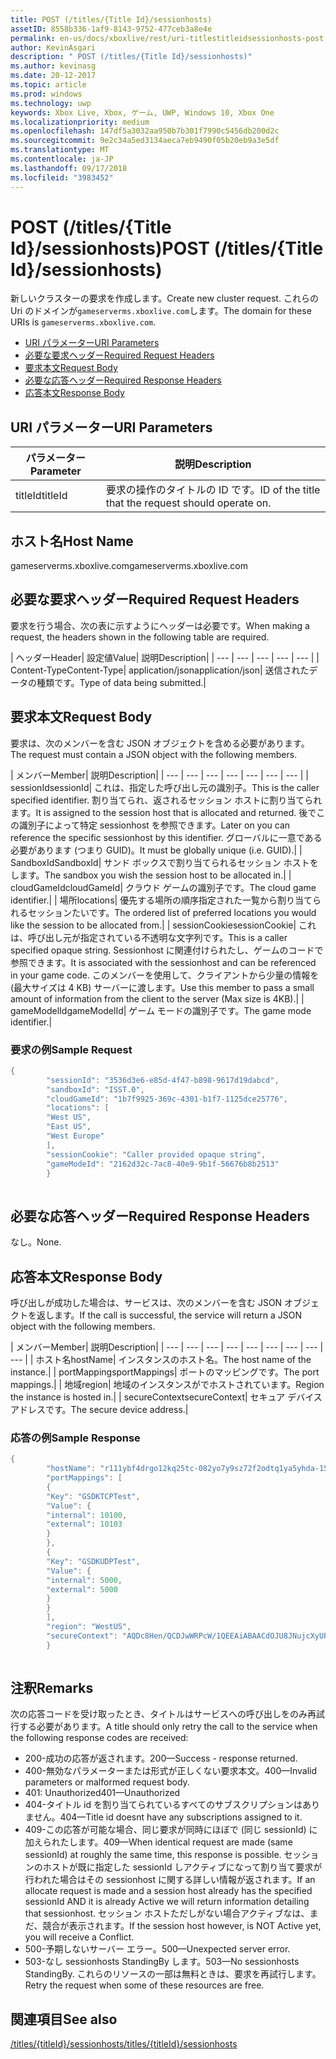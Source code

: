 ```yaml
---
title: POST (/titles/{Title Id}/sessionhosts)
assetID: 8558b336-1af9-8143-9752-477ceb3a8e4e
permalink: en-us/docs/xboxlive/rest/uri-titlestitleidsessionhosts-post.html
author: KevinAsgari
description: " POST (/titles/{Title Id}/sessionhosts)"
ms.author: kevinasg
ms.date: 20-12-2017
ms.topic: article
ms.prod: windows
ms.technology: uwp
keywords: Xbox Live, Xbox, ゲーム, UWP, Windows 10, Xbox One
ms.localizationpriority: medium
ms.openlocfilehash: 147df5a3032aa950b7b301f7990c5456db200d2c
ms.sourcegitcommit: 9e2c34a5ed3134aeca7eb9490f05b20eb9a3e5df
ms.translationtype: MT
ms.contentlocale: ja-JP
ms.lasthandoff: 09/17/2018
ms.locfileid: "3983452"
---
```

# <a name="post-titlestitle-idsessionhosts"></a><span data-ttu-id="ed49d-104">POST (/titles/{Title Id}/sessionhosts)</span><span class="sxs-lookup"><span data-stu-id="ed49d-104">POST (/titles/{Title Id}/sessionhosts)</span></span>
<span data-ttu-id="ed49d-105">新しいクラスターの要求を作成します。</span><span class="sxs-lookup"><span data-stu-id="ed49d-105">Create new cluster request.</span></span> <span data-ttu-id="ed49d-106">これらの Uri のドメインが`gameserverms.xboxlive.com`します。</span><span class="sxs-lookup"><span data-stu-id="ed49d-106">The domain for these URIs is `gameserverms.xboxlive.com`.</span></span>
 
  * [<span data-ttu-id="ed49d-107">URI パラメーター</span><span class="sxs-lookup"><span data-stu-id="ed49d-107">URI Parameters</span></span>](#ID4EX)
  * [<span data-ttu-id="ed49d-108">必要な要求ヘッダー</span><span class="sxs-lookup"><span data-stu-id="ed49d-108">Required Request Headers</span></span>](#ID4EGB)
  * [<span data-ttu-id="ed49d-109">要求本文</span><span class="sxs-lookup"><span data-stu-id="ed49d-109">Request Body</span></span>](#ID4E5B)
  * [<span data-ttu-id="ed49d-110">必要な応答ヘッダー</span><span class="sxs-lookup"><span data-stu-id="ed49d-110">Required Response Headers</span></span>](#ID4ELD)
  * [<span data-ttu-id="ed49d-111">応答本文</span><span class="sxs-lookup"><span data-stu-id="ed49d-111">Response Body</span></span>](#ID4ESD)
 
<a id="ID4EX"></a>

 
## <a name="uri-parameters"></a><span data-ttu-id="ed49d-112">URI パラメーター</span><span class="sxs-lookup"><span data-stu-id="ed49d-112">URI Parameters</span></span>
 
| <span data-ttu-id="ed49d-113">パラメーター</span><span class="sxs-lookup"><span data-stu-id="ed49d-113">Parameter</span></span>| <span data-ttu-id="ed49d-114">説明</span><span class="sxs-lookup"><span data-stu-id="ed49d-114">Description</span></span>| 
| --- | --- | 
| <span data-ttu-id="ed49d-115">titleId</span><span class="sxs-lookup"><span data-stu-id="ed49d-115">titleId</span></span>| <span data-ttu-id="ed49d-116">要求の操作のタイトルの ID です。</span><span class="sxs-lookup"><span data-stu-id="ed49d-116">ID of the title that the request should operate on.</span></span>| 
  
<a id="ID5EG"></a>

 
## <a name="host-name"></a><span data-ttu-id="ed49d-117">ホスト名</span><span class="sxs-lookup"><span data-stu-id="ed49d-117">Host Name</span></span>

<span data-ttu-id="ed49d-118">gameserverms.xboxlive.com</span><span class="sxs-lookup"><span data-stu-id="ed49d-118">gameserverms.xboxlive.com</span></span>
 
<a id="ID4EGB"></a>

 
## <a name="required-request-headers"></a><span data-ttu-id="ed49d-119">必要な要求ヘッダー</span><span class="sxs-lookup"><span data-stu-id="ed49d-119">Required Request Headers</span></span>
 
<span data-ttu-id="ed49d-120">要求を行う場合、次の表に示すようにヘッダーは必要です。</span><span class="sxs-lookup"><span data-stu-id="ed49d-120">When making a request, the headers shown in the following table are required.</span></span>
 
| <span data-ttu-id="ed49d-121">ヘッダー</span><span class="sxs-lookup"><span data-stu-id="ed49d-121">Header</span></span>| <span data-ttu-id="ed49d-122">設定値</span><span class="sxs-lookup"><span data-stu-id="ed49d-122">Value</span></span>| <span data-ttu-id="ed49d-123">説明</span><span class="sxs-lookup"><span data-stu-id="ed49d-123">Description</span></span>| 
| --- | --- | --- | --- | --- | 
| <span data-ttu-id="ed49d-124">Content-Type</span><span class="sxs-lookup"><span data-stu-id="ed49d-124">Content-Type</span></span>| <span data-ttu-id="ed49d-125">application/json</span><span class="sxs-lookup"><span data-stu-id="ed49d-125">application/json</span></span>| <span data-ttu-id="ed49d-126">送信されたデータの種類です。</span><span class="sxs-lookup"><span data-stu-id="ed49d-126">Type of data being submitted.</span></span>| 
  
<a id="ID4E5B"></a>

 
## <a name="request-body"></a><span data-ttu-id="ed49d-127">要求本文</span><span class="sxs-lookup"><span data-stu-id="ed49d-127">Request Body</span></span>
 
<span data-ttu-id="ed49d-128">要求は、次のメンバーを含む JSON オブジェクトを含める必要があります。</span><span class="sxs-lookup"><span data-stu-id="ed49d-128">The request must contain a JSON object with the following members.</span></span>
 
| <span data-ttu-id="ed49d-129">メンバー</span><span class="sxs-lookup"><span data-stu-id="ed49d-129">Member</span></span>| <span data-ttu-id="ed49d-130">説明</span><span class="sxs-lookup"><span data-stu-id="ed49d-130">Description</span></span>| 
| --- | --- | --- | --- | --- | --- | --- | 
| <span data-ttu-id="ed49d-131">sessionId</span><span class="sxs-lookup"><span data-stu-id="ed49d-131">sessionId</span></span>| <span data-ttu-id="ed49d-132">これは、指定した呼び出し元の識別子。</span><span class="sxs-lookup"><span data-stu-id="ed49d-132">This is the caller specified identifier.</span></span> <span data-ttu-id="ed49d-133">割り当てられ、返されるセッション ホストに割り当てられます。</span><span class="sxs-lookup"><span data-stu-id="ed49d-133">It is assigned to the session host that is allocated and returned.</span></span> <span data-ttu-id="ed49d-134">後でこの識別子によって特定 sessionhost を参照できます。</span><span class="sxs-lookup"><span data-stu-id="ed49d-134">Later on you can reference the specific sessionhost by this identifier.</span></span> <span data-ttu-id="ed49d-135">グローバルに一意である必要があります (つまり GUID)。</span><span class="sxs-lookup"><span data-stu-id="ed49d-135">It must be globally unique (i.e. GUID).</span></span>| 
| <span data-ttu-id="ed49d-136">SandboxId</span><span class="sxs-lookup"><span data-stu-id="ed49d-136">SandboxId</span></span>| <span data-ttu-id="ed49d-137">サンド ボックスで割り当てられるセッション ホストをします。</span><span class="sxs-lookup"><span data-stu-id="ed49d-137">The sandbox you wish the session host to be allocated in.</span></span>| 
| <span data-ttu-id="ed49d-138">cloudGameId</span><span class="sxs-lookup"><span data-stu-id="ed49d-138">cloudGameId</span></span>| <span data-ttu-id="ed49d-139">クラウド ゲームの識別子です。</span><span class="sxs-lookup"><span data-stu-id="ed49d-139">The cloud game identifier.</span></span>| 
| <span data-ttu-id="ed49d-140">場所</span><span class="sxs-lookup"><span data-stu-id="ed49d-140">locations</span></span>| <span data-ttu-id="ed49d-141">優先する場所の順序指定された一覧から割り当てられるセッションたいです。</span><span class="sxs-lookup"><span data-stu-id="ed49d-141">The ordered list of preferred locations you would like the session to be allocated from.</span></span>| 
| <span data-ttu-id="ed49d-142">sessionCookie</span><span class="sxs-lookup"><span data-stu-id="ed49d-142">sessionCookie</span></span>| <span data-ttu-id="ed49d-143">これは、呼び出し元が指定されている不透明な文字列です。</span><span class="sxs-lookup"><span data-stu-id="ed49d-143">This is a caller specified opaque string.</span></span> <span data-ttu-id="ed49d-144">Sessionhost に関連付けられたし、ゲームのコードで参照できます。</span><span class="sxs-lookup"><span data-stu-id="ed49d-144">It is associated with the sessionhost and can be referenced in your game code.</span></span> <span data-ttu-id="ed49d-145">このメンバーを使用して、クライアントから少量の情報を (最大サイズは 4 KB) サーバーに渡します。</span><span class="sxs-lookup"><span data-stu-id="ed49d-145">Use this member to pass a small amount of information from the client to the server (Max size is 4KB).</span></span>| 
| <span data-ttu-id="ed49d-146">gameModelId</span><span class="sxs-lookup"><span data-stu-id="ed49d-146">gameModelId</span></span>| <span data-ttu-id="ed49d-147">ゲーム モードの識別子です。</span><span class="sxs-lookup"><span data-stu-id="ed49d-147">The game mode identifier.</span></span>| 
 
<a id="ID4EDD"></a>

 
### <a name="sample-request"></a><span data-ttu-id="ed49d-148">要求の例</span><span class="sxs-lookup"><span data-stu-id="ed49d-148">Sample Request</span></span>
 

```cpp
{
        "sessionId": "3536d3e6-e85d-4f47-b898-9617d19dabcd",
        "sandboxId": "ISST.0",
        "cloudGameId": "1b7f9925-369c-4301-b1f7-1125dce25776",
        "locations": [
        "West US",
        "East US",
        "West Europe"
        ],
        "sessionCookie": "Caller provided opaque string",
        "gameModeId": "2162d32c-7ac8-40e9-9b1f-56676b8b2513"
        }
      
```

   
<a id="ID4ELD"></a>

 
## <a name="required-response-headers"></a><span data-ttu-id="ed49d-149">必要な応答ヘッダー</span><span class="sxs-lookup"><span data-stu-id="ed49d-149">Required Response Headers</span></span>
 
<span data-ttu-id="ed49d-150">なし。</span><span class="sxs-lookup"><span data-stu-id="ed49d-150">None.</span></span>
  
<a id="ID4ESD"></a>

 
## <a name="response-body"></a><span data-ttu-id="ed49d-151">応答本文</span><span class="sxs-lookup"><span data-stu-id="ed49d-151">Response Body</span></span>
 
<span data-ttu-id="ed49d-152">呼び出しが成功した場合は、サービスは、次のメンバーを含む JSON オブジェクトを返します。</span><span class="sxs-lookup"><span data-stu-id="ed49d-152">If the call is successful, the service will return a JSON object with the following members.</span></span>
 
| <span data-ttu-id="ed49d-153">メンバー</span><span class="sxs-lookup"><span data-stu-id="ed49d-153">Member</span></span>| <span data-ttu-id="ed49d-154">説明</span><span class="sxs-lookup"><span data-stu-id="ed49d-154">Description</span></span>| 
| --- | --- | --- | --- | --- | --- | --- | --- | --- | 
| <span data-ttu-id="ed49d-155">ホスト名</span><span class="sxs-lookup"><span data-stu-id="ed49d-155">hostName</span></span>| <span data-ttu-id="ed49d-156">インスタンスのホスト名。</span><span class="sxs-lookup"><span data-stu-id="ed49d-156">The host name of the instance.</span></span>| 
| <span data-ttu-id="ed49d-157">portMappings</span><span class="sxs-lookup"><span data-stu-id="ed49d-157">portMappings</span></span>| <span data-ttu-id="ed49d-158">ポートのマッピングです。</span><span class="sxs-lookup"><span data-stu-id="ed49d-158">The port mappings.</span></span>| 
| <span data-ttu-id="ed49d-159">地域</span><span class="sxs-lookup"><span data-stu-id="ed49d-159">region</span></span>| <span data-ttu-id="ed49d-160">地域のインスタンスがでホストされています。</span><span class="sxs-lookup"><span data-stu-id="ed49d-160">Region the instance is hosted in.</span></span>| 
| <span data-ttu-id="ed49d-161">secureContext</span><span class="sxs-lookup"><span data-stu-id="ed49d-161">secureContext</span></span>| <span data-ttu-id="ed49d-162">セキュア デバイス アドレスです。</span><span class="sxs-lookup"><span data-stu-id="ed49d-162">The secure device address.</span></span>| 
 
<a id="ID4ESE"></a>

 
### <a name="sample-response"></a><span data-ttu-id="ed49d-163">応答の例</span><span class="sxs-lookup"><span data-stu-id="ed49d-163">Sample Response</span></span>
 

```cpp
{
        "hostName": "r111ybf4drgo12kq25tc-082yo7y9sz72f2odtq1ya5yhda-155169995-ncus.cloudapp.net",
        "portMappings": [
        {
        "Key": "GSDKTCPTest",
        "Value": {
        "internal": 10100,
        "external": 10103
        }
        },
        {
        "Key": "GSDKUDPTest",
        "Value": {
        "internal": 5000,
        "external": 5000
        }
        }
        ],
        "region": "WestUS",
        "secureContext": "AQDc8Hen/QCDJwWRPcW/1QEEAiABAACdOJU8JNujcXyUPwUBCnue+g=="
        }
      
```

   
<a id="remarks"></a>

 
## <a name="remarks"></a><span data-ttu-id="ed49d-164">注釈</span><span class="sxs-lookup"><span data-stu-id="ed49d-164">Remarks</span></span>
 
<span data-ttu-id="ed49d-165">次の応答コードを受け取ったとき、タイトルはサービスへの呼び出しをのみ再試行する必要があります。</span><span class="sxs-lookup"><span data-stu-id="ed49d-165">A title should only retry the call to the service when the following response codes are received:</span></span>
 
   * <span data-ttu-id="ed49d-166">200-成功の応答が返されます。</span><span class="sxs-lookup"><span data-stu-id="ed49d-166">200—Success - response returned.</span></span>
   * <span data-ttu-id="ed49d-167">400-無効なパラメーターまたは形式が正しくない要求本文。</span><span class="sxs-lookup"><span data-stu-id="ed49d-167">400—Invalid parameters or malformed request body.</span></span>
   * <span data-ttu-id="ed49d-168">401: Unauthorized</span><span class="sxs-lookup"><span data-stu-id="ed49d-168">401—Unauthorized</span></span>
   * <span data-ttu-id="ed49d-169">404-タイトル id を割り当てられているすべてのサブスクリプションはありません。</span><span class="sxs-lookup"><span data-stu-id="ed49d-169">404—Title id doesnt have any subscriptions assigned to it.</span></span>
   * <span data-ttu-id="ed49d-170">409-この応答が可能な場合、同じ要求が同時にほぼで (同じ sessionId) に加えられたします。</span><span class="sxs-lookup"><span data-stu-id="ed49d-170">409—When identical request are made (same sessionId) at roughly the same time, this response is possible.</span></span> <span data-ttu-id="ed49d-171">セッションのホストが既に指定した sessionId しアクティブになって割り当て要求が行われた場合はその sessionhost に関する詳しい情報が返されます。</span><span class="sxs-lookup"><span data-stu-id="ed49d-171">If an allocate request is made and a session host already has the specified sessionId AND it is already Active we will return information detailing that sessionhost.</span></span> <span data-ttu-id="ed49d-172">セッション ホストただしがない場合アクティブなは、まだ、競合が表示されます。</span><span class="sxs-lookup"><span data-stu-id="ed49d-172">If the session host however, is NOT Active yet, you will receive a Conflict.</span></span>
   * <span data-ttu-id="ed49d-173">500-予期しないサーバー エラー。</span><span class="sxs-lookup"><span data-stu-id="ed49d-173">500—Unexpected server error.</span></span>
   * <span data-ttu-id="ed49d-174">503-なし sessionhosts StandingBy します。</span><span class="sxs-lookup"><span data-stu-id="ed49d-174">503—No sessionhosts StandingBy.</span></span> <span data-ttu-id="ed49d-175">これらのリソースの一部は無料ときは、要求を再試行します。</span><span class="sxs-lookup"><span data-stu-id="ed49d-175">Retry the request when some of these resources are free.</span></span>
   
<a id="ID4EFG"></a>

 
## <a name="see-also"></a><span data-ttu-id="ed49d-176">関連項目</span><span class="sxs-lookup"><span data-stu-id="ed49d-176">See also</span></span>
 [<span data-ttu-id="ed49d-177">/titles/{titleId}/sessionhosts</span><span class="sxs-lookup"><span data-stu-id="ed49d-177">/titles/{titleId}/sessionhosts</span></span>](uri-titlestitleidsessionhosts.md)

  
